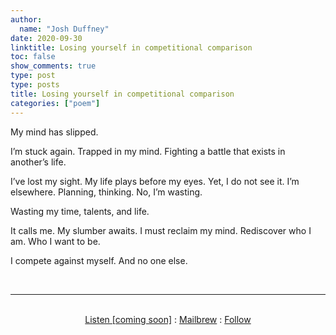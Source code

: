 ```yaml
---
author:
  name: "Josh Duffney"
date: 2020-09-30
linktitle: Losing yourself in competitional comparison
toc: false
show_comments: true
type: post
type: posts
title: Losing yourself in competitional comparison
categories: ["poem"]
---
```


My mind has slipped.

I’m stuck again. Trapped in my mind. Fighting a battle that exists in another’s life. 

I’ve lost my sight. My life plays before my eyes. Yet, I do not see it. I’m elsewhere. Planning, thinking. No, I’m wasting. 

Wasting my time, talents, and life. 

It calls me. My slumber awaits. I must reclaim my mind. Rediscover who I am. Who I want to be. 

I compete against myself. And no one else.

<br>

---

<br>

<div align="center">
<a href="">Listen [coming soon]</a>
:
<a href="https://share.mailbrew.com/joshduffney/josh-duffney-poems-onRnZpkhcLiH">Mailbrew</a>
:
<a href="https://twitter.com/joshduffney">Follow</a>
</div>

<br>